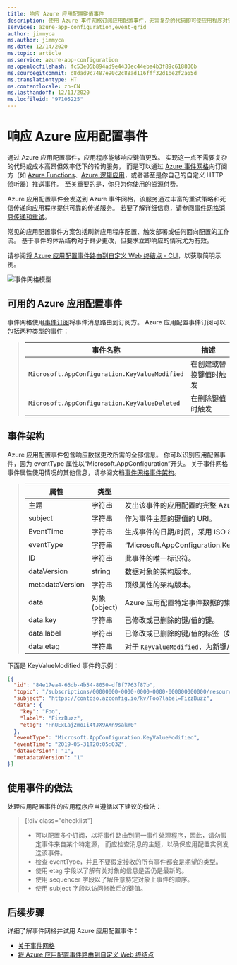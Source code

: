 ```yaml
---
title: 响应 Azure 应用配置键值事件
description: 使用 Azure 事件网格订阅应用配置事件，无需复杂的代码即可使应用程序对键/值的变化做出反应。
services: azure-app-configuration,event-grid
author: jimmyca
ms.author: jimmyca
ms.date: 12/14/2020
ms.topic: article
ms.service: azure-app-configuration
ms.openlocfilehash: fc53e05b894ad9e4430ec44eba4b3f89c618806b
ms.sourcegitcommit: d8dad9c7487e90c2c88ad116fff32d1be2f2a65d
ms.translationtype: HT
ms.contentlocale: zh-CN
ms.lasthandoff: 12/11/2020
ms.locfileid: "97105225"
---
```

# <a name="reacting-to-azure-app-configuration-events"></a>响应 Azure 应用配置事件

通过 Azure 应用配置事件，应用程序能够响应键值更改。 实现这一点不需要复杂的代码或成本高昂但效率低下的轮询服务， 而是可以通过 [Azure 事件网格](https://azure.microsoft.com/services/event-grid/)向订阅方（如 [Azure Functions](https://azure.microsoft.com/services/functions/)、[Azure 逻辑应用](https://azure.microsoft.com/services/logic-apps/)，或者甚至是你自己的自定义 HTTP 侦听器）推送事件。 至关重要的是，你只为你使用的资源付费。

Azure 应用配置事件会发送到 Azure 事件网格，该服务通过丰富的重试策略和死信传递向应用程序提供可靠的传递服务。 若要了解详细信息，请参阅[事件网格消息传递和重试](../event-grid/delivery-and-retry.md)。

常见的应用配置事件方案包括刷新应用程序配置、触发部署或任何面向配置的工作流。 基于事件的体系结构对于鲜少更改，但要求立即响应的情况尤为有效。

请参阅[将 Azure 应用配置事件路由到自定义 Web 终结点 - CLI](./howto-app-configuration-event.md)，以获取简明示例。 

![事件网格模型](./media/event-grid-functional-model.png)

## <a name="available-azure-app-configuration-events"></a>可用的 Azure 应用配置事件
事件网格使用[事件订阅](../event-grid/concepts.md#event-subscriptions)将事件消息路由到订阅方。 Azure 应用配置事件订阅可以包括两种类型的事件：  

> |事件名称|描述|
> |----------|-----------|
> |`Microsoft.AppConfiguration.KeyValueModified`|在创建或替换键值时触发|
> |`Microsoft.AppConfiguration.KeyValueDeleted`|在删除键值时触发|

## <a name="event-schema"></a>事件架构
Azure 应用配置事件包含响应数据更改所需的全部信息。 你可以识别应用配置事件，因为 eventType 属性以“Microsoft.AppConfiguration”开头。 关于事件网格事件属性使用情况的其他信息，请参阅文档[事件网格事件架构](../event-grid/event-schema.md)。  

> |属性|类型|说明|
> |-------------------|------------------------|-----------------------------------------------------------------------|
> |主题|字符串|发出该事件的应用配置的完整 Azure 资源管理器 ID。|
> |subject|字符串|作为事件主题的键值的 URI。|
> |EventTime|字符串|生成事件的日期/时间，采用 ISO 8601 格式。|
> |eventType|字符串|“Microsoft.AppConfiguration.KeyValueModified”或“Microsoft.AppConfiguration.KeyValueDeleted”。|
> |ID|字符串|此事件的唯一标识符。|
> |dataVersion|string|数据对象的架构版本。|
> |metadataVersion|字符串|顶级属性的架构版本。|
> |data|对象 (object)|Azure 应用配置特定事件数据的集合|
> |data.key|字符串|已修改或已删除的键/值的键。|
> |data.label|字符串|已修改或已删除的键/值的标签（如果有）。|
> |data.etag|字符串|对于 `KeyValueModified`，为新键/值的 etag。 对于 `KeyValueDeleted`，为已删除的键/值的 etag。|

下面是 KeyValueModified 事件的示例：
```json
[{
  "id": "84e17ea4-66db-4b54-8050-df8f7763f87b",
  "topic": "/subscriptions/00000000-0000-0000-0000-000000000000/resourceGroups/testrg/providers/microsoft.appconfiguration/configurationstores/contoso",
  "subject": "https://contoso.azconfig.io/kv/Foo?label=FizzBuzz",
  "data": {
    "key": "Foo",
    "label": "FizzBuzz",
    "etag": "FnUExLaj2moIi4tJX9AXn9sakm0"
  },
  "eventType": "Microsoft.AppConfiguration.KeyValueModified",
  "eventTime": "2019-05-31T20:05:03Z",
  "dataVersion": "1",
  "metadataVersion": "1"
}]

```

<!--For more information, see [Azure App Configuration events schema](../event-grid/event-schema-app-configuration.md)-->

## <a name="practices-for-consuming-events"></a>使用事件的做法
处理应用配置事件的应用程序应当遵循以下建议的做法：
> [!div class="checklist"]
> * 可以配置多个订阅，以将事件路由到同一事件处理程序，因此，请勿假定事件来自某个特定源， 而应检查消息的主题，以确保应用配置实例发送该事件。
> * 检查 eventType，并且不要假定接收的所有事件都会是期望的类型。
> * 使用 etag 字段以了解有关对象的信息是否仍是最新的。  
> * 使用 sequencer 字段以了解任意特定对象上事件的顺序。
> * 使用 subject 字段以访问修改后的键值。


## <a name="next-steps"></a>后续步骤

详细了解事件网格并试用 Azure 应用配置事件：

- [关于事件网格](../event-grid/overview.md)
- [将 Azure 应用配置事件路由到自定义 Web 终结点](./howto-app-configuration-event.md)
